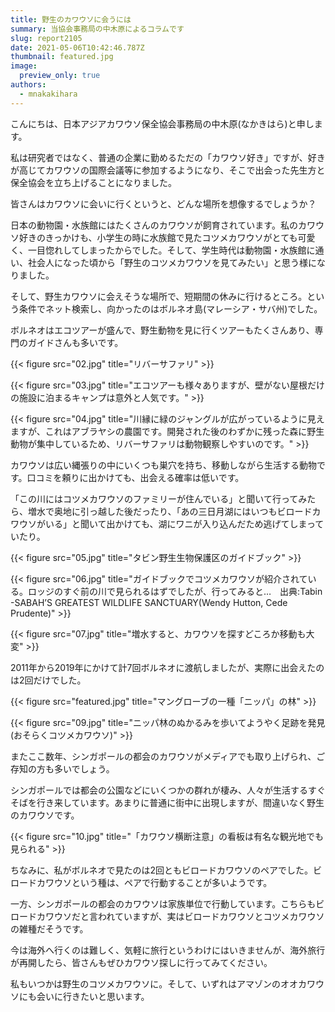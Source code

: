 ```yaml
---
title: 野生のカワウソに会うには
summary: 当協会事務局の中木原によるコラムです
slug: report2105
date: 2021-05-06T10:42:46.787Z
thumbnail: featured.jpg
image:
  preview_only: true
authors:
  - mnakakihara
---
```

こんにちは、日本アジアカワウソ保全協会事務局の中木原(なかきはら)と申します。

私は研究者ではなく、普通の企業に勤めるただの「カワウソ好き」ですが、好きが高じてカワウソの国際会議等に参加するようになり、そこで出会った先生方と保全協会を立ち上げることになりました。

皆さんはカワウソに会いに行くというと、どんな場所を想像するでしょうか？

日本の動物園・水族館にはたくさんのカワウソが飼育されています。私のカワウソ好きのきっかけも、小学生の時に水族館で見たコツメカワウソがとても可愛く、一目惚れしてしまったからでした。そして、学生時代は動物園・水族館に通い、社会人になった頃から「野生のコツメカワウソを見てみたい」と思う様になりました。

そして、野生カワウソに会えそうな場所で、短期間の休みに行けるところ。という条件でネット検索し、向かったのはボルネオ島(マレーシア・サバ州)でした。

ボルネオはエコツアーが盛んで、野生動物を見に行くツアーもたくさんあり、専門のガイドさんも多いです。

{{< figure src="02.jpg" title="リバーサファリ" >}}

{{< figure src="03.jpg" title="エコツアーも様々ありますが、壁がない屋根だけの施設に泊まるキャンプは意外と人気です。" >}}

{{< figure src="04.jpg" title="川縁に緑のジャングルが広がっているように見えますが、これはアブラヤシの農園です。開発された後のわずかに残った森に野生動物が集中しているため、リバーサファリは動物観察しやすいのです。" >}}

カワウソは広い縄張りの中にいくつも巣穴を持ち、移動しながら生活する動物です。口コミを頼りに出かけても、出会える確率は低いです。

「この川にはコツメカワウソのファミリーが住んでいる」と聞いて行ってみたら、増水で奥地に引っ越した後だったり、「あの三日月湖にはいつもビロードカワウソがいる」と聞いて出かけても、湖にワニが入り込んだため逃げてしまっていたり。

{{< figure src="05.jpg" title="タビン野生生物保護区のガイドブック" >}}

{{< figure src="06.jpg" title="ガイドブックでコツメカワウソが紹介されている。ロッジのすぐ前の川で見られるはずでしたが、行ってみると…　出典:Tabin -SABAH’S GREATEST WILDLIFE SANCTUARY(Wendy Hutton, Cede Prudente)" >}}

{{< figure src="07.jpg" title="増水すると、カワウソを探すどころか移動も大変" >}}

2011年から2019年にかけて計7回ボルネオに渡航しましたが、実際に出会えたのは2回だけでした。

{{< figure src="featured.jpg" title="マングローブの一種「ニッパ」の林" >}}

{{< figure src="09.jpg" title="ニッパ林のぬかるみを歩いてようやく足跡を発見(おそらくコツメカワウソ)" >}}

またここ数年、シンガポールの都会のカワウソがメディアでも取り上げられ、ご存知の方も多いでしょう。

シンガポールでは都会の公園などにいくつかの群れが棲み、人々が生活するすぐそばを行き来しています。あまりに普通に街中に出現しますが、間違いなく野生のカワウソです。

{{< figure src="10.jpg" title="「カワウソ横断注意」の看板は有名な観光地でも見られる" >}}

ちなみに、私がボルネオで見たのは2回ともビロードカワウソのペアでした。ビロードカワウソという種は、ペアで行動することが多いようです。

一方、シンガポールの都会のカワウソは家族単位で行動しています。こちらもビロードカワウソだと言われていますが、実はビロードカワウソとコツメカワウソの雑種だそうです。

今は海外へ行くのは難しく、気軽に旅行というわけにはいきませんが、海外旅行が再開したら、皆さんもぜひカワウソ探しに行ってみてください。

私もいつかは野生のコツメカワウソに。そして、いずれはアマゾンのオオカワウソにも会いに行きたいと思います。